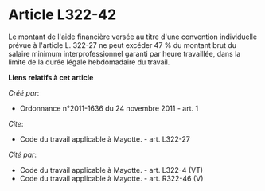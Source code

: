 # Article L322-42

Le montant de l'aide financière versée au titre d'une convention individuelle prévue à l'article L. 322-27 ne peut excéder 47
% du montant brut du salaire minimum interprofessionnel garanti par heure travaillée, dans la limite de la durée légale
hebdomadaire du travail.

**Liens relatifs à cet article**

_Créé par_:

  - Ordonnance n°2011-1636 du 24 novembre 2011 - art. 1

_Cite_:

  - Code du travail applicable à Mayotte. - art. L322-27

_Cité par_:

  - Code du travail applicable à Mayotte. - art. L322-4 (VT)
  - Code du travail applicable à Mayotte. - art. R322-46 (V)
